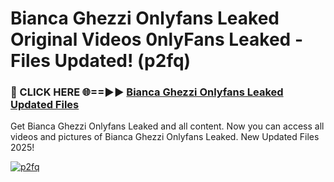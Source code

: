 # Bianca Ghezzi Onlyfans Leaked Original Videos 0nlyFans Leaked - Files Updated! (p2fq)

<h3>🔴 CLICK HERE 🌐==►► <a href="https://tinyurl.com/x26r9saj" rel="nofollow">Bianca Ghezzi Onlyfans Leaked Updated Files</a></h3>

Get Bianca Ghezzi Onlyfans Leaked and all content. Now you can access all videos and pictures of Bianca Ghezzi Onlyfans Leaked. New Updated Files 2025!

[![p2fq](https://i.imgur.com/LkgZPqh.gif)](https://tinyurl.com/x26r9saj)
